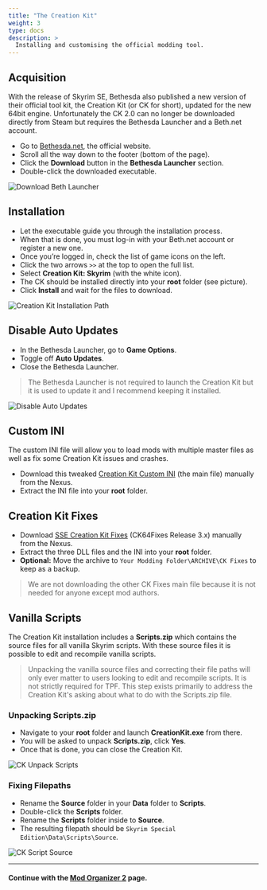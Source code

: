 ```yaml
---
title: "The Creation Kit"
weight: 3
type: docs
description: >
  Installing and customising the official modding tool.
---
```


## Acquisition

With the release of Skyrim SE, Bethesda also published a new version of their official tool kit, the Creation Kit (or CK for short), updated for the new 64bit engine. Unfortunately the CK 2.0 can no longer be downloaded directly from Steam but requires the Bethesda Launcher and a Beth.net account.

- Go to [Bethesda.net](https://bethesda.net/dashboard), the official website.
- Scroll all the way down to the footer (bottom of the page).
- Click the **Download** button in the **Bethesda Launcher** section.
- Double-click the downloaded executable.

![Download Beth Launcher](/Pictures/tpf/initial-setup/download-beth-launcher.png)

## Installation

* Let the executable guide you through the installation process.
* When that is done, you must log-in with your Beth.net account or register a new one.
* Once you’re logged in, check the list of game icons on the left.
* Click the two arrows `>>` at the top to open the full list.
* Select **Creation Kit: Skyrim** (with the white icon).
* The CK should be installed directly into your **root** folder (see picture).
* Click **Install** and wait for the files to download.

![Creation Kit Installation Path](/Pictures/tpf/initial-setup/ck-installation-path.png)

## Disable Auto Updates

* In the Bethesda Launcher, go to **Game Options**.
* Toggle off **Auto Updates**.
* Close the Bethesda Launcher.

> The Bethesda Launcher is not required to launch the Creation Kit but it is used to update it and I recommend keeping it installed.

![Disable Auto Updates](/Pictures/tpf/initial-setup/ck-disable-auto-updates.png)

## Custom INI

The custom INI file will allow you to load mods with multiple master files as well as fix some Creation Kit issues and crashes.

* Download this tweaked [Creation Kit Custom INI](https://www.nexusmods.com/skyrimspecialedition/mods/19817) (the main file) manually from the Nexus.
* Extract the INI file into your **root** folder.

## Creation Kit Fixes

- Download [SSE Creation Kit Fixes](https://www.nexusmods.com/skyrimspecialedition/mods/20061) (CK64Fixes Release 3.x) manually from the Nexus.
- Extract the three DLL files and the INI into your **root** folder.
- **Optional:** Move the archive to `Your Modding Folder\ARCHIVE\CK Fixes` to keep as a backup.

> We are not downloading the other CK Fixes main file because it is not needed for anyone except mod authors.

## Vanilla Scripts

The Creation Kit installation includes a **Scripts.zip** which contains the source files for all vanilla Skyrim scripts. With these source files it is possible to edit and recompile vanilla scripts.

> Unpacking the vanilla source files and correcting their file paths will only ever matter to users looking to edit and recompile scripts. It is not strictly required for TPF. This step exists primarily to address the Creation Kit's asking about what to do with the Scripts.zip file.

### Unpacking Scripts.zip

* Navigate to your **root** folder and launch **CreationKit.exe** from there.
* You will be asked to unpack **Scripts.zip**, click **Yes**.
* Once that is done, you can close the Creation Kit.

![CK Unpack Scripts](/Pictures/tpf/initial-setup/ck-unpack-scripts.png)

### Fixing Filepaths

- Rename the **Source** folder in your **Data** folder to **Scripts**.
- Double-click the **Scripts** folder.
- Rename the **Scripts** folder inside to **Source**.
- The resulting filepath should be `Skyrim Special Edition\Data\Scripts\Source`.

![CK Script Source](/Pictures/tpf/initial-setup/ck-script-source.png)

---

#### Continue with the [Mod Organizer 2](/tpf/initial-setup/mod-organizer-2/) page.